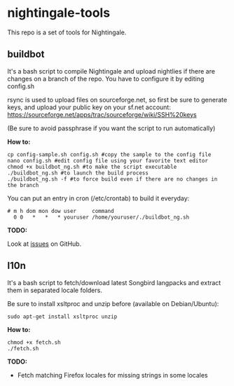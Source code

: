nightingale-tools
=================

This repo is a set of tools for Nightingale.

## buildbot
It's a bash script to compile Nightingale and upload nightlies if there are changes on a branch of the repo.
You have to configure it by editing config.sh

rsync is used to upload files on sourceforge.net, so first be sure to generate keys, and upload your public key on your sf.net account:
https://sourceforge.net/apps/trac/sourceforge/wiki/SSH%20keys

(Be sure to avoid passphrase if you want the script to run automatically)

**How to:**

```shell
cp config-sample.sh config.sh #copy the sample to the config file
nano config.sh #edit config file using your favorite text editor
chmod +x buildbot_ng.sh #to make the script executable
./buildbot_ng.sh #to launch the build process
./buildbot_ng.sh -f #to force build even if there are no changes in the branch
```
You can put an entry in cron (/etc/crontab) to build it everyday:

```cron
# m h dom mon dow user     command
  0 0   *   *   * youruser /home/youruser/./buildbot_ng.sh
```

**TODO:**

Look at [issues](https://github.com/GeekShadow/nightingale-tools/issues?state=open) on GitHub.

## l10n
It's a bash script to fetch/download latest Songbird langpacks and extract them in separated locale folders.

Be sure to install xsltproc and unzip before (available on Debian/Ubuntu):
```shell
sudo apt-get install xsltproc unzip
```

**How to:**

```shell
chmod +x fetch.sh
./fetch.sh
```

**TODO:**
  * Fetch matching Firefox locales for missing strings in some locales
